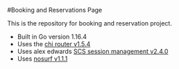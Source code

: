 #Booking and Reservations Page

This is the repository for booking and reservation project.

- Built in Go version 1.16.4
- Uses the [chi router v1.5.4](https://github.com/go-chi/chi)
- Uses alex edwards [SCS session management v2.4.0](https://github.com/alexedwards/scs/v2)
- Uses [nosurf v1.1.1](https://github.com/justinas/nosurf)



